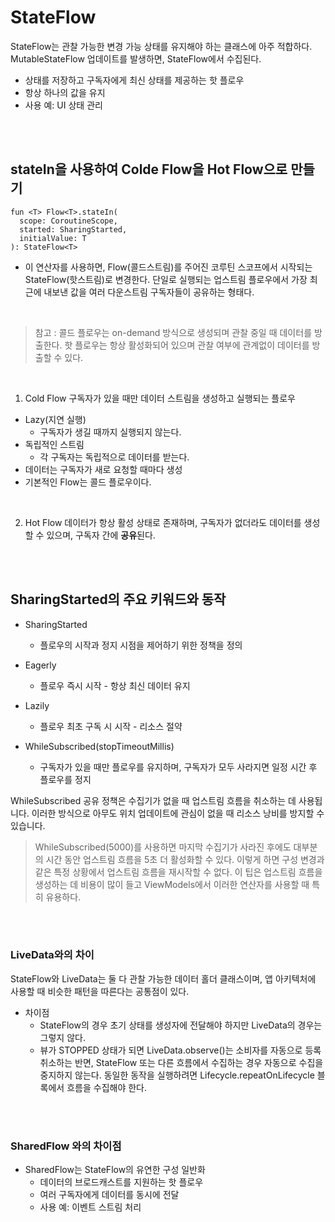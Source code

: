 StateFlow
===

StateFlow는 관찰 가능한 변경 가능 상태를 유지해야 하는 클래스에 아주 적합하다.   
MutableStateFlow 업데이트를 발생하면, StateFlow에서 수집된다.

  - 상태를 저장하고 구독자에게 최신 상태를 제공하는 핫 플로우
  - 항상 하나의 값을 유지
  - 사용 예: UI 상태 관리

<br><br>

## stateIn을 사용하여 Colde Flow을 Hot Flow으로 만들기

```
fun <T> Flow<T>.stateIn(
  scope: CoroutineScope, 
  started: SharingStarted, 
  initialValue: T
): StateFlow<T>
```

* 이 연산자를 사용하면, Flow(콜드스트림)를 주어진 코루틴 스코프에서 시작되는 StateFlow(핫스트림)로 변경한다. 단일로 실행되는 업스트림 플로우에서 가장 최근에 내보낸 값을 여러 다운스트림 구독자들이 공유하는 형태다.

<br>

> 참고 : 콜드 플로우는 on-demand 방식으로 생성되며 관찰 중일 때 데이터를 방출한다. 핫 플로우는 항상 활성화되어 있으며 관찰 여부에 관계없이 데이터를 방출할 수 있다.

<br>

1. Cold Flow
구독자가 있을 때만 데이터 스트림을 생성하고 실행되는 플로우

* Lazy(지연 실행)
  - 구독자가 생길 때까지 실행되지 않는다.
* 독립적인 스트림
  - 각 구독자는 독립적으로 데이터를 받는다.
* 데이터는 구독자가 새로 요청할 때마다 생성
* 기본적인 Flow는 콜드 플로우이다.

<br>

2. Hot Flow
데이터가 항상 활성 상태로 존재하며, 구독자가 없더라도 데이터를 생성할 수 있으며, 구독자 간에 **공유**된다.

<br><br>

## SharingStarted의 주요 키워드와 동작

* SharingStarted
  - 플로우의 시작과 정지 시점을 제어하기 위한 정책을 정의

* Eagerly
  - 플로우 즉시 시작 - 항상 최신 데이터 유지

* Lazily
  - 플로우 최초 구독 시 시작 - 리소스 절약

* WhileSubscribed(stopTimeoutMillis)
  - 구독자가 있을 때만 플로우를 유지하며, 구독자가 모두 사라지면 일정 시간 후 플로우를 정지

WhileSubscribed 공유 정책은 수집기가 없을 때 업스트림 흐름을 취소하는 데 사용됩니다. 이러한 방식으로 아무도 위치 업데이트에 관심이 없을 때 리소스 낭비를 방지할 수 있습니다.

> WhileSubscribed(5000)를 사용하면 마지막 수집기가 사라진 후에도 대부분의 시간 동안 업스트림 흐름을 5초 더 활성화할 수 있다. 이렇게 하면 구성 변경과 같은 특정 상황에서 업스트림 흐름을 재시작할 수 없다. 이 팁은 업스트림 흐름을 생성하는 데 비용이 많이 들고 ViewModels에서 이러한 연산자를 사용할 때 특히 유용하다.

<br><br>

### LiveData와의 차이
StateFlow와 LiveData는 둘 다 관찰 가능한 데이터 홀더 클래스이며, 앱 아키텍처에 사용할 때 비슷한 패턴을 따른다는 공통점이 있다.   

* 차이점
  - StateFlow의 경우 초기 상태를 생성자에 전달해야 하지만 LiveData의 경우는 그렇지 않다.
  - 뷰가 STOPPED 상태가 되면 LiveData.observe()는 소비자를 자동으로 등록 취소하는 반면, StateFlow 또는 다른 흐름에서 수집하는 경우 자동으로 수집을 중지하지 않는다. 동일한 동작을 실행하려면 Lifecycle.repeatOnLifecycle 블록에서 흐름을 수집해야 한다. 

<br><br>

### SharedFlow 와의 차이점

* SharedFlow는 StateFlow의 유연한 구성 일반화
  - 데이터의 브로드캐스트를 지원하는 핫 플로우
  - 여러 구독자에게 데이터를 동시에 전달
  - 사용 예: 이벤트 스트림 처리